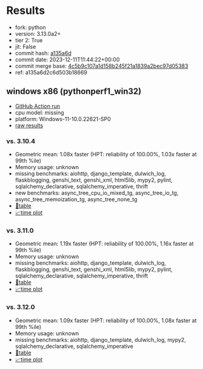 # Results

- fork: python
- version: 3.13.0a2+
- tier 2: True
- jit: False
- commit hash: [a135a6d](https://github.com/python/cpython/commit/a135a6d)
- commit date: 2023-12-11T11:44:22+00:00
- commit merge base: [4c5b9c107a1d158b245f21a1839a2bec97d05383](https://github.com/python/cpython/commit/4c5b9c107a1d158b245f21a1839a2bec97d05383)
- ref: a135a6d2c6d503b18669

## windows x86 (pythonperf1_win32)

- [GitHub Action run](https://github.com/faster-cpython/benchmarking/actions/runs/7583592652)
- cpu model: missing
- platform: Windows-11-10.0.22621-SP0
- [raw results](bm-20231211-pythonperf1_win32-x86-python-a135a6d2c6d503b18669-3.13.0a2%2B-a135a6d.json)

### vs. 3.10.4

- Geometric mean: 1.08x faster (HPT: reliability of 100.00%, 1.03x faster at 99th %ile)
- Memory usage: unknown
- missing benchmarks: aiohttp, django_template, dulwich_log, flaskblogging, genshi_text, genshi_xml, html5lib, mypy2, pylint, sqlalchemy_declarative, sqlalchemy_imperative, thrift
- new benchmarks: async_tree_cpu_io_mixed_tg, async_tree_io_tg, async_tree_memoization_tg, async_tree_none_tg
- [📄table](bm-20231211-pythonperf1_win32-x86-python-a135a6d2c6d503b18669-3.13.0a2%2B-a135a6d-vs-3.10.4.md)
- [📈time plot](bm-20231211-pythonperf1_win32-x86-python-a135a6d2c6d503b18669-3.13.0a2%2B-a135a6d-vs-3.10.4.png)

### vs. 3.11.0

- Geometric mean: 1.19x faster (HPT: reliability of 100.00%, 1.16x faster at 99th %ile)
- Memory usage: unknown
- missing benchmarks: aiohttp, django_template, dulwich_log, flaskblogging, genshi_text, genshi_xml, html5lib, mypy2, pylint, sqlalchemy_declarative, sqlalchemy_imperative, thrift
- [📄table](bm-20231211-pythonperf1_win32-x86-python-a135a6d2c6d503b18669-3.13.0a2%2B-a135a6d-vs-3.11.0.md)
- [📈time plot](bm-20231211-pythonperf1_win32-x86-python-a135a6d2c6d503b18669-3.13.0a2%2B-a135a6d-vs-3.11.0.png)

### vs. 3.12.0

- Geometric mean: 1.09x faster (HPT: reliability of 100.00%, 1.08x faster at 99th %ile)
- Memory usage: unknown
- missing benchmarks: aiohttp, django_template, dulwich_log, mypy2, sqlalchemy_declarative, sqlalchemy_imperative
- [📄table](bm-20231211-pythonperf1_win32-x86-python-a135a6d2c6d503b18669-3.13.0a2%2B-a135a6d-vs-3.12.0.md)
- [📈time plot](bm-20231211-pythonperf1_win32-x86-python-a135a6d2c6d503b18669-3.13.0a2%2B-a135a6d-vs-3.12.0.png)

